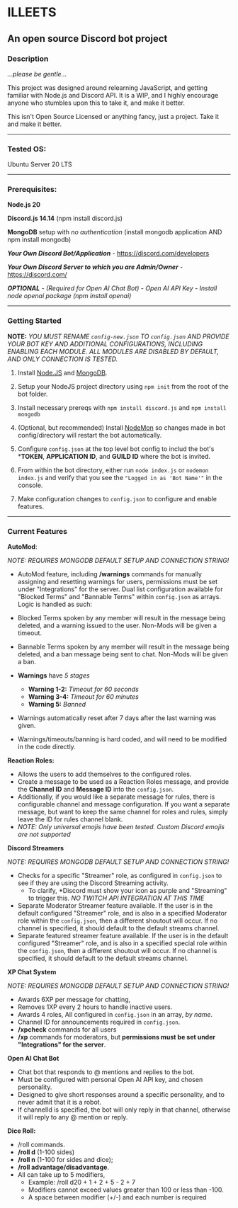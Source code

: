 # ILLEETS
## An open source Discord bot project
### Description
*...please be gentle...*

This project was designed around relearning JavaScript, and getting familiar with Node.js and 
Discord API. It is a WIP, and I highly encourage anyone who stumbles upon this to take it,
and make it better.

This isn't Open Source Licensed or anything fancy, just a project.  Take it and make it better.

---------------------------------------------------------------------------------------------------

### Tested OS:
Ubuntu Server 20 LTS

---------------------------------------------------------------------------------------------------

### Prerequisites:

**Node.js 20**

**Discord.js 14.14** (npm install discord.js)

**MongoDB** setup with *no authentication* (install mongodb application AND npm install mongodb)

***Your Own Discord Bot/Application*** - https://discord.com/developers

***Your Own Discord Server to which you are Admin/Owner*** - https://discord.com/

***OPTIONAL** - (Required for Open AI Chat Bot)* 
*- Open AI API Key*
*- Install node openai package (npm install openai)*

------------------------------------------------------------------------------------------------------

### Getting Started

__**NOTE:**__ *YOU MUST RENAME `config-new.json` TO `config.json` AND PROVIDE YOUR BOT KEY AND ADDITIONAL CONFIGURATIONS, INCLUDING ENABLING EACH MODULE.  ALL MODULES ARE DISABLED BY DEFAULT, AND ONLY CONNECTION IS TESTED.*

1. Install [Node.JS](https://nodejs.org/en/learn/getting-started/how-to-install-nodejs) and [MongoDB](https://www.mongodb.com/docs/manual/installation/).  

2. Setup your NodeJS project directory using `npm init` from the root of the bot folder.

3. Install necessary prereqs with `npm install discord.js` and `npm install mongodb`

4. (Optional, but recommended) Install [NodeMon](https://www.npmjs.com/package/nodemon) so changes made in bot config/directory will restart the bot automatically.

5. Configure `config.json` at the top level bot config to includ the bot's ***TOKEN**, **APPLICATION ID**, and **GUILD ID** where the bot is invited.

6. From within the bot directory, either run `node index.js` or `nodemon index.js` and verify that you see the `"Logged in as 'Bot Name'"` in the console.

7. Make configuration changes to `config.json` to configure and enable features.

------------------------------------------------------------------------------------------------------

### Current Features

**AutoMod**: 

*NOTE: REQUIRES MONGODB DEFAULT SETUP AND CONNECTION STRING!*

- AutoMod feature, including **/warnings** commands for manually assigning and resetting warnings for users, permissions must be set under "Integrations" for the server. Dual list configuration available for "Blocked Terms" and "Bannable Terms" within `config.json` as arrays.  Logic is handled as such:

- Blocked Terms spoken by any member will result in the message being deleted, and a warning issued to the user.  Non-Mods will be given a timeout.

- Bannable Terms spoken by any member will result in the message being deleted, and a ban message being sent to chat.  Non-Mods will be given a ban.

- **Warnings** have *5 stages*
  - **Warning 1-2:** *Timeout for 60 seconds*
  - **Warning 3-4:** *Timeout for 60 minutes*
  - **Warning 5:** *Banned*

- Warnings automatically reset after 7 days after the last warning was given.

- Warnings/timeouts/banning is hard coded, and will need to be modified in the code directly.



**Reaction Roles:**  

- Allows the users to add themselves to the configured roles. 
- Create a message to be used as a Reaction Roles message, and provide the **Channel ID** and **Message ID** into the 
`config.json`.
- Additionally, if you would like a separate message for rules, there is configurable channel and message configuration.  If you want a separate message, but want to keep the same channel for roles and rules, simply leave the ID for rules channel blank.
- *NOTE: Only universal emojis have been tested.  Custom Discord emojis are not supported*



**Discord Streamers** 

*NOTE: REQUIRES MONGODB DEFAULT SETUP AND CONNECTION STRING!*

- Checks for a specific "Streamer" role, as configured in `config.json` to see if they are using the Discord Streaming activity.
  - To clarify, *Discord must show your icon as purple and "Streaming" to trigger this.  *NO TWITCH API INTEGRATION AT THIS TIME*
- Separate Moderator Streamer feature available.  If the user is in the default configured "Streamer" role, and is also in a specified Moderator role within the `config.json`, then a different shoutout will occur.  If no channel is specified, it should default to the default streams channel.
- Separate featured streamer feature available. If the user is in the default configured "Streamer" role, and is also in a specified special role within the `config.json`, then a different shoutout will occur. If no channel is specified, it should default to the default streams channel.



**XP Chat System** 

*NOTE: REQUIRES MONGODB DEFAULT SETUP AND CONNECTION STRING!*

- Awards 6XP per message for chatting, 
- Removes 1XP every 2 hours to handle inactive users. 
- Awards 4 roles, All configured in `config.json` in an array, *by name*.  
- Channel ID for announcements required in `config.json`.
- **/xpcheck** commands for all users 
- **/xp** commands for moderators, but **permissions must be set under "Integrations" for the server**.



**Open AI Chat Bot** 

- Chat bot that responds to @ mentions and replies to the bot. 
- Must be configured with personal Open AI API key, and chosen personality.  
- Designed to give short responses around a specific personality, and to never admit that it is a robot.
- If channelId is specified, the bot will only reply in that channel, otherwise it will reply to any @ mention or reply.



**Dice Roll:** 

- /roll commands.  
- **/roll d** (1-100 sides) 
- **/roll n** (1-100 for sides and dice); 
- **/roll advantage/disadvantage**.  
- All can take up to 5 modifiers, 
  - Example: /roll d20 + 1 + 2 + 5 - 2 + 7 
  - Modifiers cannot exceed values greater than 100 or less than -100.
  - A space between modifier (+/-) and each number is required
